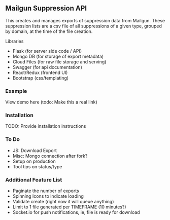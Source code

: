 ## Mailgun Suppression API
This creates and manages exports of suppression data from Mailgun.
These suppression lists are a csv file of all suppressions of a given
type, grouped by domain, at the time of the file creation.

Libraries
 - Flask (for server side code / API)
 - Mongo DB (for storage of export metadata)
 - Cloud Files (for raw file storage and serving)
 - Swagger (for api documentation)
 - React/Redux (frontend UI)
 - Bootstrap (css/templating)

### Example
View demo here (todo: Make this a real link)

### Installation
TODO: Provide installation instructions

### To Do
- JS: Download Export
- Misc: Mongo connection after fork?
- Setup on production
- Tool tips on status/type

### Additional Feature List
- Paginate the number of exports
- Spinning Icons to indicate loading
- Validate create (right now it will queue anything)
- Limit to 1 file generated per TIMEFRAME (10 minutes?)
- Socket.io for push notifications, ie, file is ready for download
